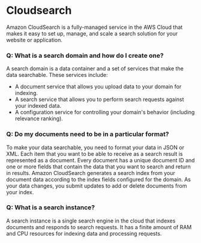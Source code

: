 # Cloudsearch

Amazon CloudSearch is a fully-managed service in the AWS Cloud that makes it easy to set up, manage, and scale a search solution for your website or application.

### Q: What is a search domain and how do I create one?

A search domain is a data container and a set of services that make the data searchable. These services include:
- A document service that allows you upload data to your domain for indexing.
- A search service that allows you to perform search requests against your indexed data.
- A configuration service for controlling your domain's behavior (including relevance ranking).

### Q: Do my documents need to be in a particular format?

To make your data searchable, you need to format your data in JSON or XML.  Each item that you want to be able to receive as a search result is represented as a document. Every document has a unique document ID and one or more fields that contain the data that you want to search and return in results. Amazon CloudSearch generates a search index from your document data according to the index fields configured for the domain. As your data changes, you submit updates to add or delete documents from your index.

### Q: What is a search instance?

A search instance is a single search engine in the cloud that indexes documents and responds to search requests. It has a finite amount of RAM and CPU resources for indexing data and processing requests.